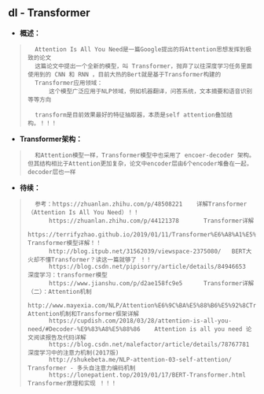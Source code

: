 ## dl - Transformer
- **概述：**
>       Attention Is All You Need是一篇Google提出的将Attention思想发挥到极致的论文
>       这篇论文中提出一个全新的模型，叫 Transformer，抛弃了以往深度学习任务里面使用到的 CNN 和 RNN ，目前大热的Bert就是基于Transformer构建的
>       Transformer应用领域：
>           这个模型广泛应用于NLP领域，例如机器翻译，问答系统，文本摘要和语音识别等等方向
>
>       transform是目前效果最好的特征抽取器，本质是self attention叠加结构。！！！
>
>

- **Transformer架构：**
>       和Attention模型一样，Transformer模型中也采用了 encoer-decoder 架构。但其结构相比于Attention更加复杂，论文中encoder层由6个encoder堆叠在一起，decoder层也一样
>
>
>
>
>
>
>
>
>
>
>
>
>
>
>
>
>
>
>
>
>
>
>
>
>
>
>
>
>
>
>
>
>
>
>

- **待续：**
>       参考：https://zhuanlan.zhihu.com/p/48508221    详解Transformer （Attention Is All You Need）！！
>           https://zhuanlan.zhihu.com/p/44121378       Transformer详解
>           https://terrifyzhao.github.io/2019/01/11/Transformer%E6%A8%A1%E5%9E%8B%E8%AF%A6%E8%A7%A3.html   Transformer模型详解！！
>           http://blog.itpub.net/31562039/viewspace-2375080/   BERT大火却不懂Transformer？读这一篇就够了 ！！
>           https://blog.csdn.net/pipisorry/article/details/84946653    深度学习：transformer模型
>           https://www.jianshu.com/p/d2ae158fc9e5      Transformer详解（二）：Attention机制
>           http://www.mayexia.com/NLP/Attention%E6%9C%BA%E5%88%B6%E5%92%8CTransformer%E6%A1%86%E6%9E%B6%E8%AF%A6%E8%A7%A3/     Attention机制和Transformer框架详解
>           https://cupdish.com/2018/03/28/attention-is-all-you-need/#Decoder-%E9%83%A8%E5%88%86    Attention is all you need 论文阅读报告及代码详解
>           https://blog.csdn.net/malefactor/article/details/78767781   深度学习中的注意力机制(2017版)
>           http://shukebeta.me/NLP-attention-03-self-attention/    Transformer - 多头自注意力编码机制
>           https://lonepatient.top/2019/01/17/BERT-Transformer.html    Transformer原理和实现 ！！！
>
>
>
>
>
>
>
>
>
>
>

